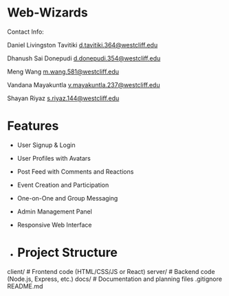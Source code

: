 # Web-Wizards

Contact Info:

Daniel Livingston Tavitiki
d.tavitiki.364@westcliff.edu

Dhanush Sai Donepudi
d.donepudi.354@westcliff.edu

Meng Wang
m.wang.581@westcliff.edu

Vandana Mayakuntla
v.mayakuntla.237@westcliff.edu

Shayan Riyaz
s.riyaz.144@westcliff.edu

# Features

- User Signup & Login
- User Profiles with Avatars
- Post Feed with Comments and Reactions
- Event Creation and Participation
- One-on-One and Group Messaging
- Admin Management Panel
- Responsive Web Interface

- # Project Structure

client/ # Frontend code (HTML/CSS/JS or React)
server/ # Backend code (Node.js, Express, etc.)
docs/ # Documentation and planning files
.gitignore
README.md

